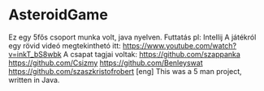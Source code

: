 # AsteroidGame
Ez egy 5fős csoport munka volt, java nyelven.
Futtatás pl: Intellij
A játékról egy rövid videó megtekinthetó itt: https://www.youtube.com/watch?v=inkT_bS8wbk
A csapat tagjai voltak:
https://github.com/szappanka
https://github.com/Csizmy
https://github.com/Benleyswat
https://github.com/szaszkristofrobert
[eng]
This was a 5 man project, written in Java.
